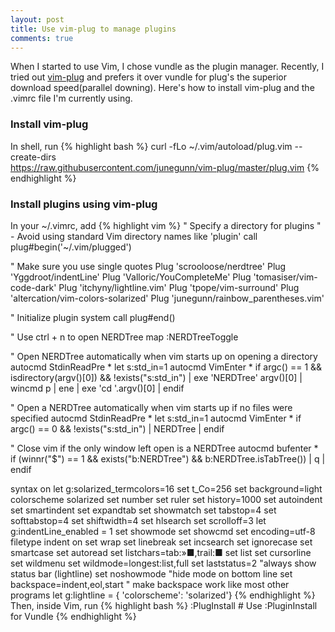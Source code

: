 ```yaml
---
layout: post
title: Use vim-plug to manage plugins
comments: true
---
```


When I started to use Vim, I chose vundle as the plugin manager. Recently, I tried out [vim-plug](https://github.com/junegunn/vim-plug) and prefers it over vundle for plug's the superior download speed(parallel downing). Here's how to install vim-plug and the .vimrc file I'm currently using.

<!--more-->
### Install vim-plug
In shell, run
{% highlight bash %}
curl -fLo ~/.vim/autoload/plug.vim --create-dirs \
    https://raw.githubusercontent.com/junegunn/vim-plug/master/plug.vim
{% endhighlight %}
### Install plugins using vim-plug
In your ~/.vimrc, add
{% highlight vim %}
" Specify a directory for plugins
" - Avoid using standard Vim directory names like 'plugin'
call plug#begin('~/.vim/plugged')

" Make sure you use single quotes
Plug 'scrooloose/nerdtree'
Plug 'Yggdroot/indentLine'
Plug 'Valloric/YouCompleteMe'
Plug 'tomasiser/vim-code-dark'
Plug 'itchyny/lightline.vim'
Plug 'tpope/vim-surround'
Plug 'altercation/vim-colors-solarized'
Plug 'junegunn/rainbow_parentheses.vim'

" Initialize plugin system
call plug#end()

" Use ctrl + n to open NERDTree
map <C-n> :NERDTreeToggle<CR>

" Open NERDTree automatically when vim starts up on opening a directory
autocmd StdinReadPre * let s:std_in=1
autocmd VimEnter * if argc() == 1 && isdirectory(argv()[0]) && !exists("s:std_in") | exe 'NERDTree' argv()[0] | wincmd p | ene | exe 'cd '.argv()[0] | endif

" Open a NERDTree automatically when vim starts up if no files were specified
autocmd StdinReadPre * let s:std_in=1
autocmd VimEnter * if argc() == 0 && !exists("s:std_in") | NERDTree | endif

" Close vim if the only window left open is a NERDTree
autocmd bufenter * if (winnr("$") == 1 && exists("b:NERDTree") && b:NERDTree.isTabTree()) | q | endif

syntax on
let g:solarized_termcolors=16
set t_Co=256
set background=light
colorscheme solarized
set number
set ruler
set history=1000
set autoindent
set smartindent
set expandtab
set showmatch
set tabstop=4
set softtabstop=4
set shiftwidth=4
set hlsearch
set scrolloff=3
let g:indentLine_enabled = 1
set showmode
set showcmd
set encoding=utf-8
filetype indent on
set wrap
set linebreak
set incsearch
set ignorecase
set smartcase
set autoread
set listchars=tab:»■,trail:■
set list
set cursorline
set wildmenu
set wildmode=longest:list,full
set laststatus=2 "always show status bar (lightline)
set noshowmode   "hide mode on bottom line
set backspace=indent,eol,start " make backspace work like most other programs
let g:lightline = { 'colorscheme': 'solarized'}
{% endhighlight %}
Then, inside Vim, run
{% highlight bash %}
:PlugInstall # Use :PluginInstall for Vundle
{% endhighlight %}
